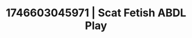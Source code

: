 ---
categories:
- Immersive passion
- Skin worship
- Whispered desires
- AI-generated
- Slow burn erotica
- ASMR
- Morning after
- Cosplay
image: /assets/images/1746603045971.jpg
layout: post
seo:
  description: Featured content with exclusive Scat Fetish, ABDL Play. HD images available.
  keywords: Scat Fetish, ABDL Play
  og_image: /assets/images/1746603045971.jpg
  schema_type: VisualArtwork
tags:
- ABDL Play
- Scat Fetish
- '#1746603045971'
title: 1746603045971 | Scat Fetish ABDL Play
---